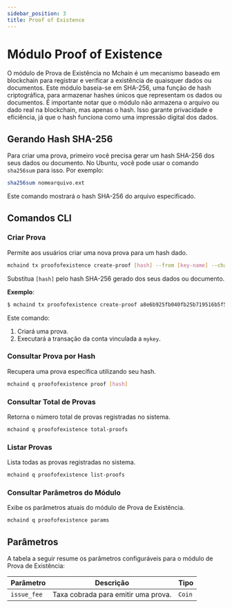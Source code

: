 ```yaml
---
sidebar_position: 3
title: Proof of Existence
---
```


# Módulo Proof of Existence

O módulo de Prova de Existência no Mchain é um mecanismo baseado em blockchain para registrar e verificar a existência de quaisquer dados ou documentos. Este módulo baseia-se em SHA-256, uma função de hash criptográfica, para armazenar hashes únicos que representam os dados ou documentos. É importante notar que o módulo não armazena o arquivo ou dado real na blockchain, mas apenas o hash. Isso garante privacidade e eficiência, já que o hash funciona como uma impressão digital dos dados.

## Gerando Hash SHA-256

Para criar uma prova, primeiro você precisa gerar um hash SHA-256 dos seus dados ou documento. No Ubuntu, você pode usar o comando `sha256sum` para isso. Por exemplo:

```sh
sha256sum nomearquivo.ext
```

Este comando mostrará o hash SHA-256 do arquivo especificado.

## Comandos CLI

### Criar Prova

Permite aos usuários criar uma nova prova para um hash dado.

```sh
mchaind tx proofofexistence create-proof [hash] --from [key-name] --chain-id [chain-id] --fees [fee]
```

Substitua `[hash]` pelo hash SHA-256 gerado dos seus dados ou documento.

**Exemplo**:
```bash
$ mchaind tx proofofexistence create-proof a8e6b925fb040fb25b719516b5f5b1efa10850e7f61c1baf58964d8ee925e0d2 --from=mykey --chain-id=mchain-testnet-1 --fees=50umark
```

Este comando:
1. Criará uma prova.
2. Executará a transação da conta vinculada a `mykey`.


### Consultar Prova por Hash

Recupera uma prova específica utilizando seu hash.

```sh
mchaind q proofofexistence proof [hash]
```

### Consultar Total de Provas

Retorna o número total de provas registradas no sistema.

```sh
mchaind q proofofexistence total-proofs
```

### Listar Provas

Lista todas as provas registradas no sistema.

```sh
mchaind q proofofexistence list-proofs
```

### Consultar Parâmetros do Módulo

Exibe os parâmetros atuais do módulo de Prova de Existência.

```sh
mchaind q proofofexistence params
```

## Parâmetros

A tabela a seguir resume os parâmetros configuráveis para o módulo de Prova de Existência:

| Parâmetro   | Descrição                            | Tipo   |
|-------------|--------------------------------------|--------|
| `issue_fee` | Taxa cobrada para emitir uma prova.   | `Coin` |
